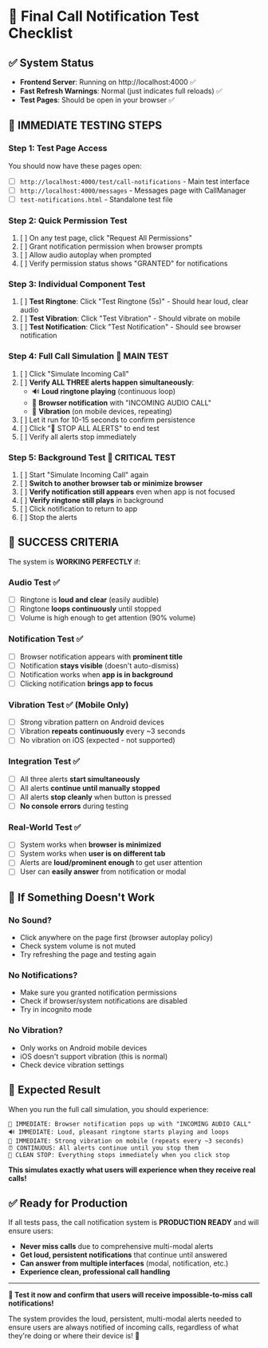 # 🎯 Final Call Notification Test Checklist

## ✅ System Status
- **Frontend Server**: Running on http://localhost:4000 ✅
- **Fast Refresh Warnings**: Normal (just indicates full reloads) ✅
- **Test Pages**: Should be open in your browser ✅

## 🧪 **IMMEDIATE TESTING STEPS**

### **Step 1: Test Page Access**
You should now have these pages open:
- [ ] `http://localhost:4000/test/call-notifications` - Main test interface
- [ ] `http://localhost:4000/messages` - Messages page with CallManager
- [ ] `test-notifications.html` - Standalone test file

### **Step 2: Quick Permission Test**
1. [ ] On any test page, click "Request All Permissions"
2. [ ] Grant notification permission when browser prompts
3. [ ] Allow audio autoplay when prompted
4. [ ] Verify permission status shows "GRANTED" for notifications

### **Step 3: Individual Component Test**
1. [ ] **Test Ringtone**: Click "Test Ringtone (5s)" - Should hear loud, clear audio
2. [ ] **Test Vibration**: Click "Test Vibration" - Should vibrate on mobile
3. [ ] **Test Notification**: Click "Test Notification" - Should see browser notification

### **Step 4: Full Call Simulation** 🚨 **MAIN TEST**
1. [ ] Click "Simulate Incoming Call"
2. [ ] **Verify ALL THREE alerts happen simultaneously**:
   - 🔊 **Loud ringtone playing** (continuous loop)
   - 🔔 **Browser notification** with "INCOMING AUDIO CALL"
   - 📳 **Vibration** (on mobile devices, repeating)
3. [ ] Let it run for 10-15 seconds to confirm persistence
4. [ ] Click "🛑 STOP ALL ALERTS" to end test
5. [ ] Verify all alerts stop immediately

### **Step 5: Background Test** 🚨 **CRITICAL TEST**
1. [ ] Start "Simulate Incoming Call" again
2. [ ] **Switch to another browser tab or minimize browser**
3. [ ] **Verify notification still appears** even when app is not focused
4. [ ] **Verify ringtone still plays** in background
5. [ ] Click notification to return to app
6. [ ] Stop the alerts

## 🎯 **SUCCESS CRITERIA**

The system is **WORKING PERFECTLY** if:

### **Audio Test** ✅
- [ ] Ringtone is **loud and clear** (easily audible)
- [ ] Ringtone **loops continuously** until stopped
- [ ] Volume is high enough to get attention (90% volume)

### **Notification Test** ✅
- [ ] Browser notification appears with **prominent title**
- [ ] Notification **stays visible** (doesn't auto-dismiss)
- [ ] Notification works when **app is in background**
- [ ] Clicking notification **brings app to focus**

### **Vibration Test** ✅ (Mobile Only)
- [ ] Strong vibration pattern on Android devices
- [ ] Vibration **repeats continuously** every ~3 seconds
- [ ] No vibration on iOS (expected - not supported)

### **Integration Test** ✅
- [ ] All three alerts **start simultaneously**
- [ ] All alerts **continue until manually stopped**
- [ ] All alerts **stop cleanly** when button is pressed
- [ ] **No console errors** during testing

### **Real-World Test** ✅
- [ ] System works when **browser is minimized**
- [ ] System works when **user is on different tab**
- [ ] Alerts are **loud/prominent enough** to get user attention
- [ ] User can **easily answer** from notification or modal

## 🚨 **If Something Doesn't Work**

### **No Sound?**
- Click anywhere on the page first (browser autoplay policy)
- Check system volume is not muted
- Try refreshing the page and testing again

### **No Notifications?**
- Make sure you granted notification permissions
- Check if browser/system notifications are disabled
- Try in incognito mode

### **No Vibration?**
- Only works on Android mobile devices
- iOS doesn't support vibration (this is normal)
- Check device vibration settings

## 🎉 **Expected Result**

When you run the full call simulation, you should experience:

```
🔔 IMMEDIATE: Browser notification pops up with "INCOMING AUDIO CALL"
🔊 IMMEDIATE: Loud, pleasant ringtone starts playing and loops
📳 IMMEDIATE: Strong vibration on mobile (repeats every ~3 seconds)
⏰ CONTINUOUS: All alerts continue until you stop them
🛑 CLEAN STOP: Everything stops immediately when you click stop
```

**This simulates exactly what users will experience when they receive real calls!**

## ✅ **Ready for Production**

If all tests pass, the call notification system is **PRODUCTION READY** and will ensure users:
- **Never miss calls** due to comprehensive multi-modal alerts
- **Get loud, persistent notifications** that continue until answered
- **Can answer from multiple interfaces** (modal, notification, etc.)
- **Experience clean, professional call handling**

---

**🚀 Test it now and confirm that users will receive impossible-to-miss call notifications!** 

The system provides the loud, persistent, multi-modal alerts needed to ensure users are always notified of incoming calls, regardless of what they're doing or where their device is! 🎉